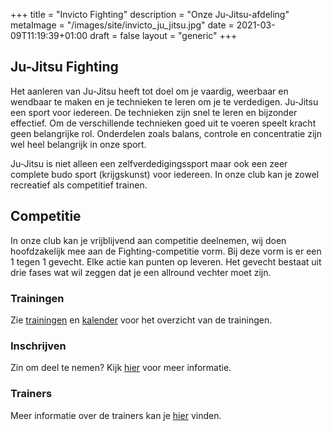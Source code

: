 +++
title = "Invicto Fighting"
description = "Onze Ju-Jitsu-afdeling"
metaImage = "/images/site/invicto_ju_jitsu.jpg"
date = 2021-03-09T11:19:39+01:00
draft = false
layout = "generic"
+++
## Ju-Jitsu Fighting

Het aanleren van Ju-Jitsu heeft tot doel om je vaardig, weerbaar en wendbaar te maken en je technieken te leren om je te verdedigen. Ju-Jitsu een sport voor iedereen. De technieken zijn snel te leren en bijzonder effectief. Om de verschillende technieken goed uit te voeren speelt kracht geen belangrijke rol. Onderdelen zoals balans, controle en concentratie zijn wel heel belangrijk in onze sport.

Ju-Jitsu is niet alleen een zelfverdedigingssport maar ook een zeer complete budo sport (krijgskunst) voor iedereen. In onze club kan je zowel recreatief als competitief trainen.

## Competitie
In onze club kan je vrijblijvend aan competitie deelnemen, wij doen hoofdzakelijk mee aan de Fighting-competitie vorm.
Bij deze vorm is er een 1 tegen 1 gevecht. 
Elke actie kan punten op leveren. 
Het gevecht bestaat uit drie fases wat wil zeggen dat je een allround vechter moet zijn.

### Trainingen
Zie [trainingen](/trainingen) en [kalender](/kalender) voor het overzicht van de trainingen.

### Inschrijven
Zin om deel te nemen? Kijk [hier](/trainingen) voor meer informatie.

### Trainers
Meer informatie over de trainers kan je [hier](/trainers) vinden.